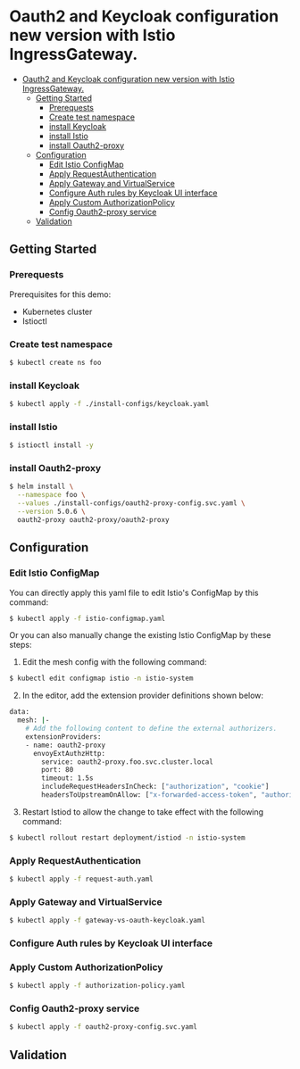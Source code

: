 # Oauth2 and Keycloak configuration new version with Istio IngressGateway.

- [Oauth2 and Keycloak configuration new version with Istio IngressGateway.](#oauth2-and-keycloak-configuration-new-version-with-istio-ingressgateway)
  - [Getting Started](#getting-started)
    - [Prerequests](#prerequests)
    - [Create test namespace](#create-test-namespace)
    - [install Keycloak](#install-keycloak)
    - [install Istio](#install-istio)
    - [install Oauth2-proxy](#install-oauth2-proxy)
  - [Configuration](#configuration)
    - [Edit Istio ConfigMap](#edit-istio-configmap)
    - [Apply RequestAuthentication](#apply-requestauthentication)
    - [Apply Gateway and VirtualService](#apply-gateway-and-virtualservice)
    - [Configure Auth rules by Keycloak UI interface](#configure-auth-rules-by-keycloak-ui-interface)
    - [Apply Custom AuthorizationPolicy](#apply-custom-authorizationpolicy)
    - [Config Oauth2-proxy service](#config-oauth2-proxy-service)
  - [Validation](#validation)


## Getting Started

### Prerequests
Prerequisites for this demo:

- Kubernetes cluster
- Istioctl
### Create test namespace
```sh
$ kubectl create ns foo
```
### install Keycloak
```sh
$ kubectl apply -f ./install-configs/keycloak.yaml
```
### install Istio
```sh
$ istioctl install -y
```
### install Oauth2-proxy
```sh
$ helm install \
  --namespace foo \
  --values ./install-configs/oauth2-proxy-config.svc.yaml \
  --version 5.0.6 \
  oauth2-proxy oauth2-proxy/oauth2-proxy
```
## Configuration

### Edit Istio ConfigMap
You can directly apply this yaml file to edit Istio's ConfigMap by this command:
```sh
$ kubectl apply -f istio-configmap.yaml
```
Or you can also manually change the existing Istio ConfigMap by these steps:
1. Edit the mesh config with the following command:
```sh
$ kubectl edit configmap istio -n istio-system
```
2. In the editor, add the extension provider definitions shown below:
```sh
data:
  mesh: |-
    # Add the following content to define the external authorizers.
    extensionProviders:
    - name: oauth2-proxy
      envoyExtAuthzHttp:
        service: oauth2-proxy.foo.svc.cluster.local
        port: 80
        timeout: 1.5s
        includeRequestHeadersInCheck: ["authorization", "cookie"]
        headersToUpstreamOnAllow: ["x-forwarded-access-token", "authorization", "path", "x-auth-request-user", "x-auth-request-email", "x-auth-request-access-token"]
```
3. Restart Istiod to allow the change to take effect with the following command:
```sh
$ kubectl rollout restart deployment/istiod -n istio-system
```
### Apply RequestAuthentication
```sh
$ kubectl apply -f request-auth.yaml
```
### Apply Gateway and VirtualService
```sh
$ kubectl apply -f gateway-vs-oauth-keycloak.yaml
```
### Configure Auth rules by Keycloak UI interface

### Apply Custom AuthorizationPolicy
```sh
$ kubectl apply -f authorization-policy.yaml
```
### Config Oauth2-proxy service
```sh
$ kubectl apply -f oauth2-proxy-config.svc.yaml
```

## Validation